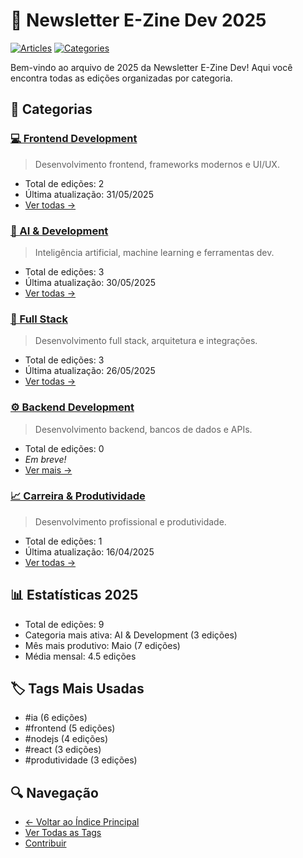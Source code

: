# 📅 Newsletter E-Zine Dev 2025

[![Articles](https://img.shields.io/badge/artigos-9-blue.svg)](#)
[![Categories](https://img.shields.io/badge/categorias-5-green.svg)](#)

Bem-vindo ao arquivo de 2025 da Newsletter E-Zine Dev! Aqui você encontra todas as edições organizadas por categoria.

## 📂 Categorias

### [💻 Frontend Development](frontend/)
> Desenvolvimento frontend, frameworks modernos e UI/UX.
- Total de edições: 2
- Última atualização: 31/05/2025
- [Ver todas →](frontend/)

### [🤖 AI & Development](ai-dev/)
> Inteligência artificial, machine learning e ferramentas dev.
- Total de edições: 3
- Última atualização: 30/05/2025
- [Ver todas →](ai-dev/)

### [🔄 Full Stack](full-stack/)
> Desenvolvimento full stack, arquitetura e integrações.
- Total de edições: 3
- Última atualização: 26/05/2025
- [Ver todas →](full-stack/)

### [⚙️ Backend Development](backend/)
> Desenvolvimento backend, bancos de dados e APIs.
- Total de edições: 0
- _Em breve!_
- [Ver mais →](backend/)

### [📈 Carreira & Produtividade](carreira-prod/)
> Desenvolvimento profissional e produtividade.
- Total de edições: 1
- Última atualização: 16/04/2025
- [Ver todas →](carreira-prod/)

## 📊 Estatísticas 2025

- Total de edições: 9
- Categoria mais ativa: AI & Development (3 edições)
- Mês mais produtivo: Maio (7 edições)
- Média mensal: 4.5 edições

## 🏷️ Tags Mais Usadas

- #ia (6 edições)
- #frontend (5 edições)
- #nodejs (4 edições)
- #react (3 edições)
- #produtividade (3 edições)

## 🔍 Navegação

- [← Voltar ao Índice Principal](../index.md)
- [Ver Todas as Tags](../tags/)
- [Contribuir](../CONTRIBUTING.md)
